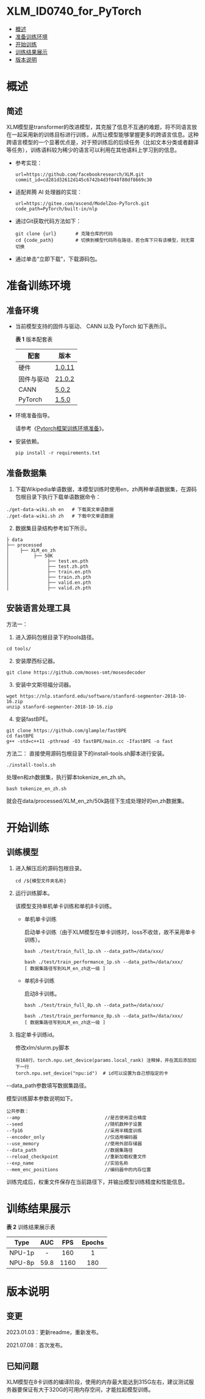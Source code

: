 # XLM_ID0740_for_PyTorch

-   [概述](#概述)
-   [准备训练环境](#准备训练环境)
-   [开始训练](#开始训练)
-   [训练结果展示](#训练结果展示)
-   [版本说明](#版本说明)

# 概述

## 简述

XLM模型是transformer的改进模型，其克服了信息不互通的难题，将不同语言放在一起采用新的训练目标进行训练，从而让模型能够掌握更多的跨语言信息。这种跨语言模型的一个显著优点是，对于预训练后的后续任务（比如文本分类或者翻译等任务），训练语料较为稀少的语言可以利用在其他语料上学习到的信息。

- 参考实现：

  ```
  url=https://github.com/facebookresearch/XLM.git
  commit_id=cd281d32612d145c6742b4d3f048f80df8669c30
  ```

- 适配昇腾 AI 处理器的实现：

  ```
  url=https://gitee.com/ascend/ModelZoo-PyTorch.git
  code_path=PyTorch/built-in/nlp
  ```

- 通过Git获取代码方法如下：

  ```
  git clone {url}       # 克隆仓库的代码
  cd {code_path}        # 切换到模型代码所在路径，若仓库下只有该模型，则无需切换
  ```

- 通过单击“立即下载”，下载源码包。

# 准备训练环境

## 准备环境

- 当前模型支持的固件与驱动、 CANN 以及 PyTorch 如下表所示。

  **表 1**  版本配套表

  | 配套       | 版本                                                         |
  | ---------- | ------------------------------------------------------------ |
  | 硬件       | [1.0.11](https://www.hiascend.com/hardware/firmware-drivers?tag=commercial) |
  | 固件与驱动 | [21.0.2](https://www.hiascend.com/hardware/firmware-drivers?tag=commercial) |
  | CANN       | [5.0.2](https://www.hiascend.com/software/cann/commercial?version=5.0.2) |
  | PyTorch    | [1.5.0](https://gitee.com/ascend/pytorch/tree/v1.5.0/)       |

- 环境准备指导。

  请参考《[Pytorch框架训练环境准备](https://www.hiascend.com/document/detail/zh/ModelZoo/pytorchframework/ptes)》。

- 安装依赖。

  ```
  pip install -r requirements.txt
  ```


## 准备数据集

1. 下载Wikipedia单语数据，本模型训练时使用en，zh两种单语数据集，在源码包根目录下执行下载单语数据命令：
```
./get-data-wiki.sh en   # 下载英文单语数据
./get-data-wiki.sh zh   # 下载中文单语数据
```

2. 数据集目录结构参考如下所示。
```
├ data
├── processed
│    ├── XLM_en_zh    
│         ├── 50K
│              ├── test.en.pth
│              ├── test.zh.pth
│              ├── train.en.pth
│              ├── train.zh.pth
│              ├── valid.en.pth
│              ├── valid.zh.pth
```

## 安装语言处理工具
方法一：
1. 进入源码包根目录下的tools路径。
```
cd tools/
```
2. 安装摩西标记器。
```
git clone https://github.com/moses-smt/mosesdecoder
```
3. 安装中文斯坦福分词器。
```
wget https://nlp.stanford.edu/software/stanford-segmenter-2018-10-16.zip
unzip stanford-segmenter-2018-10-16.zip
```
4. 安装fastBPE。
```
git clone https://github.com/glample/fastBPE
cd fastBPE
g++ -std=c++11 -pthread -O3 fastBPE/main.cc -IfastBPE -o fast
```
方法二：
直接使用源码包根目录下的install-tools.sh脚本进行安装。

```
./install-tools.sh
```

处理en和zh数据集，执行脚本tokenize_en_zh.sh。

```
bash tokenize_en_zh.sh
```
就会在data/processed/XLM_en_zh/50k路径下生成处理好的en,zh数据集。

# 开始训练

## 训练模型

1. 进入解压后的源码包根目录。

   ```
   cd /${模型文件夹名称} 
   ```

2. 运行训练脚本。

   该模型支持单机单卡训练和单机8卡训练。

   - 单机单卡训练

     启动单卡训练（由于XLM模型在单卡训练时，loss不收敛，故不采用单卡训练）。

     ```
     bash ./test/train_full_1p.sh --data_path=/data/xxx/
     
     bash ./test/train_performance_1p.sh --data_path=/data/xxx/
     [ 数据集路径写到XLM_en_zh这一级 ]
     ```
   
   - 单机8卡训练
   
     启动8卡训练。
   
     ```
     bash ./test/train_full_8p.sh --data_path=/data/xxx/
     
     bash ./test/train_performance_8p.sh --data_path=/data/xxx/
     [ 数据集路径写到XLM_en_zh这一级 ]
     ```

3. 指定单卡训练id。

   修改xlm/slurm.py脚本
   ```
   将168行，torch.npu.set_device(params.local_rank) 注释掉，并在其后添加如下一行
   torch.npu.set_device("npu:id")  # id可以设置为自己想指定的卡
   ```

--data_path参数填写数据集路径。

模型训练脚本参数说明如下。

   ```
公共参数：
--amp                               //是否使用混合精度
--seed                              //随机数种子设置
--fp16                              //采用半精度训练
--encoder_only                      //仅适用编码器
--use_memory                        //使用外部存储器
--data_path                         //数据集路径
--reload_checkpoint                 //重新加载权重文件
--exp_name                          //实验名称
--mem_enc_positions                 //编码器中的内存位置
   ```

训练完成后，权重文件保存在当前路径下，并输出模型训练精度和性能信息。

# 训练结果展示

**表 2**  训练结果展示表

| Type | AUC | FPS       | Epochs   |
| :------: | :------:  | :------: | :------: |
| NPU-1p | - | 160 | 1     |
| NPU-8p | 59.8 | 1160 | 180 |

# 版本说明

## 变更

2023.01.03：更新readme，重新发布。

2021.07.08：首次发布。

## 已知问题

XLM模型在8卡训练的编译阶段，使用的内存最大能达到315G左右，建议测试服务器要保证有大于320G的可用内存空间，才能拉起模型训练。